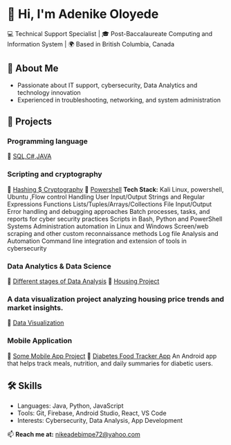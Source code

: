 # 👋 Hi, I'm Adenike Oloyede  
💻 Technical Support Specialist | 🎓 Post-Baccalaureate Computing and Information System | 🌍 Based in British Columbia, Canada  

## 🚀 About Me
- Passionate about IT support, cybersecurity, Data Analytics and technology innovation  
- Experienced in troubleshooting, networking, and system administration  


## 🧩 Projects

### Programming language
🔹  [SQL,C#,JAVA](https://github.com/nikeadebimpe72/SQL)


### Scripting and cryptography
🔹  [Hashing $ Cryptography](https://github.com/nikeadebimpe72/Scripting-Cryptography)
🔹  [Powershell](https://github.com/nikeadebimpe72/Forensic-Evidence-Imaging)
**Tech Stack:** Kali Linux, powershell, Ubuntu ,Flow control
Handling User Input/Output
Strings and Regular Expressions
Functions
Lists/Tuples/Arrays/Collections
File Input/Output
Error handling and debugging approaches
Batch processes, tasks, and reports for cyber security practices
Scripts in Bash, Python and PowerShell
Systems Administration automation in Linux and Windows
Screen/web scraping and other custom reconnaissance methods
Log file Analysis and Automation
Command line integration and extension of tools in cybersecurity

### Data Analytics & Data Science
🔹 [Different stages of Data Analysis](https://github.com/nikeadebimpe72/Data-Analysis)
🔹 [Housing Project](https://github.com/nikeadebimpe72/Housing-Cost-Analysis)

### A data visualization project analyzing housing price trends and market insights.  
🔹  [Data Visualization](https://github.com/nikeadebimpe72/Data-Visualization)




### Mobile Application
🔹 [Some Mobile App Project](https://github.com/nikeadebimpe72/Mobile-Applications)
🔹 [Diabetes Food Tracker App](https://github.com/AdenikeOloyede/Diabites)
An Android app that helps track meals, nutrition, and daily summaries for diabetic users.

## 🛠 Skills
- Languages: Java, Python, JavaScript  
- Tools: Git, Firebase, Android Studio, React, VS Code  
- Interests: Cybersecurity, Data Analysis, App Development  

📫 **Reach me at:** [nikeadebimpe72@yahoo.com](mailto:nikeadebimpe72@yahoo.com)

